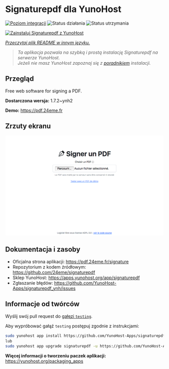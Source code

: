 <!--
To README zostało automatycznie wygenerowane przez <https://github.com/YunoHost/apps/tree/master/tools/readme_generator>
Nie powinno być ono edytowane ręcznie.
-->

# Signaturepdf dla YunoHost

[![Poziom integracji](https://apps.yunohost.org/badge/integration/signaturepdf)](https://ci-apps.yunohost.org/ci/apps/signaturepdf/)
![Status działania](https://apps.yunohost.org/badge/state/signaturepdf)
![Status utrzymania](https://apps.yunohost.org/badge/maintained/signaturepdf)

[![Zainstaluj Signaturepdf z YunoHost](https://install-app.yunohost.org/install-with-yunohost.svg)](https://install-app.yunohost.org/?app=signaturepdf)

*[Przeczytaj plik README w innym języku.](./ALL_README.md)*

> *Ta aplikacja pozwala na szybką i prostą instalację Signaturepdf na serwerze YunoHost.*  
> *Jeżeli nie masz YunoHost zapoznaj się z [poradnikiem](https://yunohost.org/install) instalacji.*

## Przegląd

Free web software for signing a PDF.

**Dostarczona wersja:** 1.7.2~ynh2

**Demo:** <https://pdf.24eme.fr>

## Zrzuty ekranu

![Zrzut ekranu z Signaturepdf](./doc/screenshots/screenshot.png)

## Dokumentacja i zasoby

- Oficjalna strona aplikacji: <https://pdf.24eme.fr/signature>
- Repozytorium z kodem źródłowym: <https://github.com/24eme/signaturepdf>
- Sklep YunoHost: <https://apps.yunohost.org/app/signaturepdf>
- Zgłaszanie błędów: <https://github.com/YunoHost-Apps/signaturepdf_ynh/issues>

## Informacje od twórców

Wyślij swój pull request do [gałęzi `testing`](https://github.com/YunoHost-Apps/signaturepdf_ynh/tree/testing).

Aby wypróbować gałąź `testing` postępuj zgodnie z instrukcjami:

```bash
sudo yunohost app install https://github.com/YunoHost-Apps/signaturepdf_ynh/tree/testing --debug
lub
sudo yunohost app upgrade signaturepdf -u https://github.com/YunoHost-Apps/signaturepdf_ynh/tree/testing --debug
```

**Więcej informacji o tworzeniu paczek aplikacji:** <https://yunohost.org/packaging_apps>

